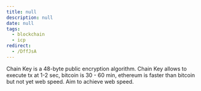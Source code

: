 ```yaml
---
title: null
description: null
date: null
tags:
  - blockchain
  - icp
redirect:
  - /DffJsA
---
```


Chain Key is a 48-byte public encryption algorithm. Chain Key allows to execute tx at 1-2 sec, bitcoin is 30 - 60 min, ethereum is faster than bitcoin but not yet web speed. Aim to achieve web speed.
